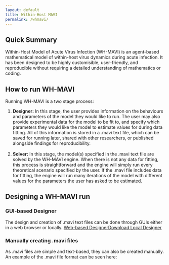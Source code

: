 ```yaml
---
layout: default
title: Within-Host MAVI
permalink: /whmavi/
---
```


## Quick Summary
Within-Host Model of Acute Virus Infection (WH-MAVI) is an agent-based mathematical model of within-host virus dynamics during acute infection. It has been designed to be highly customisible, user-friendly, and reproducible without requiring a detailed understanding of mathematics or coding.

## How to run WH-MAVI
Running WH-MAVI is a two stage process:
<ol>
  <li><b>Designer:</b> In this stage, the user provides information on the behaviours and parameters of the model they would like to run. The user may also provide experimental data for the model to be fit to, and specify which parameters they would like the model to estimate values for during data fitting. All of this information is stored in a .mavi text file, which can be saved for running later, shared with other researchers, or published alongside findings for reproducibility. </li>
  <br>
  <li><b>Solver:</b> In this stage, the model(s) specified in the .mavi text file are solved by the WH-MAVI engine. When there is not any data for fitting, this process is straightforward and the engine will simply run every theoretical scenario specified by the user. If the .mavi file includes data for fitting, the engine will run many iterations of the model with different values for the parameters the user has asked to be estimated.</li>
</ol>

## Designing a WH-MAVI run
### GUI-based Designer
The design and creation of .mavi text files can be done through GUIs either in a web browser or locally.
<a href="/whmavi/" class="project-button">Web-based Designer</a><a href="/whmavi/" class="project-button">Download Local Designer</a>

### Manually creating .mavi files
As .mavi files are simple and text-based, they can also be created manually. An example of the .mavi file format can be seen here:
